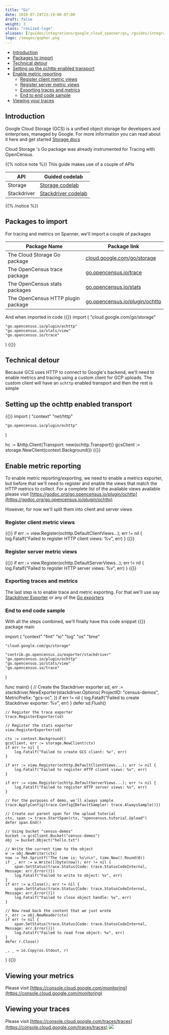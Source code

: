 ```yaml
---
title: "Go"
date: 2018-07-24T23:19:00-07:00
draft: false
weight: 3
class: "resized-logo"
aliases: [/guides/integrations/google_cloud_spanner/go, /guides/integrations/google_cloud/google_cloud_storage/go]
logo: /images/gopher.png
---
```


- [Introduction](#introduction)
- [Packages to import](#packages-to-import)
- [Technical detour](#technical-detour)
- [Setting up the ochttp enabled transport](#setting-up-the-ochttp-enabled-transport)
- [Enable metric reporting](#enable-metric-reporting)
    - [Register client metric views](#register-client-metric-views)
    - [Register server metric views](#register-server-metric-views)
    - [Exporting traces and metrics](#exporting-traces-and-metrics)
    - [End to end code sample](#end-to-end-code-sample)
- [Viewing your traces](#viewing-your-traces)

## Introduction
Google Cloud Storage (GCS) is a unified object storage for developers and enterprises, managed by Google.
For more information you can read about it here and get started [Storage docs](https://godoc.org/cloud.google.com/go/storage/docs)

Cloud Storage 's Go package was already instrumented for Tracing with OpenCensus.

{{% notice note %}}
This guide makes use of a couple of APIs

API|Guided codelab
---|---
Storage |[Storage codelab](/codelabs/storage)
Stackdriver |[Stackdriver codelab](/codelabs/stackdriver)
{{% /notice %}}


## Packages to import

For tracing and metrics on Spanner, we'll import a couple of packages

Package Name|Package link
---|---
The Cloud Storage Go package|[cloud.google.com/go/storage](https://godoc.org/cloud.google.com/go/storage)
The OpenCensus trace package|[go.opencensus.io/trace](https://godoc.org/go.opencensus.io/trace)
The OpenCensus stats packages|[go.opencensus.io/stats](https://godoc.org/go.opencensus.io/stats)
The OpenCensus HTTP plugin package|[go.opencensus.io/plugin/ochttp](https://godoc.org/go.opencensus.io/plugin/ochttp)

And when imported in code
{{<highlight go>}}
import (
    "cloud.google.com/go/storage"

    "go.opencensus.io/plugin/ochttp"
    "go.opencensus.io/stats/view"
    "go.opencensus.io/trace"
)
{{</highlight>}}

## Technical detour

Because GCS uses HTTP to connect to Google's backend, we'll need to enable metrics and tracing using a custom client
for GCP uploads. The custom client will have an `ochttp` enabled transport and then the rest is simple

## Setting up the ochttp enabled transport

{{<highlight go>}}
import (
    "context"
    "net/http"

    "go.opencensus.io/plugin/ochttp"
)

hc := &http.Client{Transport: new(ochttp.Transport)}
gcsClient := storage.NewClient(context.Background())
{{</highlight>}}

## Enable metric reporting

To enable metric reporting/exporting, we need to enable a metrics exporter, but before that we'll need
to register and enable the views that match the HTTP metrics to collect. For a complete list of the available views
available please visit [https://godoc.org/go.opencensus.io/plugin/ochttp](https://godoc.org/go.opencensus.io/plugin/ochttp)

However, for now we'll split them into client and server views

### Register client metric views
{{<highlight go>}}
if err := view.Register(ochttp.DefaultClientViews...); err != nil {
    log.Fatalf("Failed to register HTTP client views: %v", err)
}
{{</highlight>}}

### Register server metric views
{{<highlight go>}}
if err := view.Register(ochttp.DefaultServerViews...); err != nil {
    log.Fatalf("Failed to register HTTP server views: %v", err)
}
{{</highlight>}}

### Exporting traces and metrics
The last step is to enable trace and metric exporting. For that we'll use say [Stackdriver Exporter](/supported-exporters/go/stackdriver) or
any of the  [Go exporters](/supported-exporters/go/)

### End to end code sample
With all the steps combined, we'll finally have this code snippet
{{<highlight go>}}
package main

import (
	"context"
	"fmt"
	"io"
	"log"
	"os"
	"time"

	"cloud.google.com/go/storage"

	"contrib.go.opencensus.io/exporter/stackdriver"
	"go.opencensus.io/plugin/ochttp"
	"go.opencensus.io/stats/view"
	"go.opencensus.io/trace"
)

func main() {
	// Create the Stackdriver exporter
	sd, err := stackdriver.NewExporter(stackdriver.Options{
		ProjectID:    "census-demos",
		MetricPrefix: "gcs-oc",
	})
	if err != nil {
		log.Fatalf("Failed to create Stackdriver exporter: %v", err)
	}
	defer sd.Flush()

	// Register the trace exporter
	trace.RegisterExporter(sd)

	// Register the stats exporter
	view.RegisterExporter(sd)

	ctx := context.Background()
	gcsClient, err := storage.NewClient(ctx)
	if err != nil {
		log.Fatalf("Failed to create GCS client: %v", err)
	}

	if err := view.Register(ochttp.DefaultClientViews...); err != nil {
		log.Fatalf("Failed to register HTTP client views: %v", err)
	}

	if err := view.Register(ochttp.DefaultServerViews...); err != nil {
		log.Fatalf("Failed to register HTTP server views: %v", err)
	}

	// For the purposes of demo, we'll always sample
	trace.ApplyConfig(trace.Config{DefaultSampler: trace.AlwaysSample()})

	// Create our parent span for the upload tutorial
	ctx, span := trace.StartSpan(ctx, "opencensus.tutorial.Upload")
	defer span.End()

	// Using bucket "census-demos"
	bucket := gcsClient.Bucket("census-demos")
	obj := bucket.Object("hello.txt")

	// Write the current time to the object
	w := obj.NewWriter(ctx)
	now := fmt.Sprintf("The time is: %s\n\n", time.Now().Round(0))
	if _, err := w.Write([]byte(now)); err != nil {
		span.SetStatus(trace.Status{Code: trace.StatusCodeInternal, Message: err.Error()})
		log.Fatalf("Failed to write to object: %v", err)
	}
	if err := w.Close(); err != nil {
		span.SetStatus(trace.Status{Code: trace.StatusCodeInternal, Message: err.Error()})
		log.Fatalf("Failed to close object handle: %v", err)
	}

	// Now read back the content that we just wrote
	r, err := obj.NewReader(ctx)
	if err != nil {
		span.SetStatus(trace.Status{Code: trace.StatusCodeInternal, Message: err.Error()})
		log.Fatalf("Failed to read from object: %v", err)
	}
	defer r.Close()

	_, _ = io.Copy(os.Stdout, r)
}
{{</highlight>}}

## Viewing your metrics
Please visit [https://console.cloud.google.com/monitoring](https://console.cloud.google.com/monitoring)

## Viewing your traces
Please visit [https://console.cloud.google.com/traces/traces](https://console.cloud.google.com/traces/traces)
![](/images/gcs_go_trace.png)
